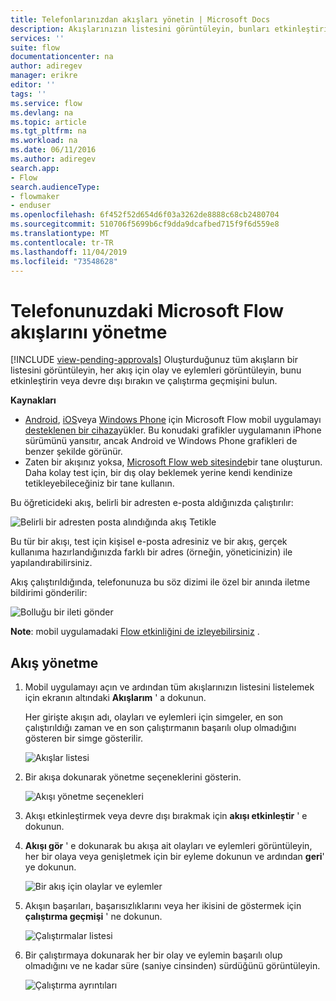 ```yaml
---
title: Telefonlarınızdan akışları yönetin | Microsoft Docs
description: Akışlarınızın listesini görüntüleyin, bunları etkinleştirin veya devre dışı bırakın ve her akışın olay/s, eylem/sn ve çalıştırma geçmişini görüntüleyin
services: ''
suite: flow
documentationcenter: na
author: adiregev
manager: erikre
editor: ''
tags: ''
ms.service: flow
ms.devlang: na
ms.topic: article
ms.tgt_pltfrm: na
ms.workload: na
ms.date: 06/11/2016
ms.author: adiregev
search.app:
- Flow
search.audienceType:
- flowmaker
- enduser
ms.openlocfilehash: 6f452f52d654d6f03a3262de8888c68cb2480704
ms.sourcegitcommit: 510706f5699b6cf9dda9dcafbed715f9f6d559e8
ms.translationtype: MT
ms.contentlocale: tr-TR
ms.lasthandoff: 11/04/2019
ms.locfileid: "73548628"
---
```

# <a name="manage-flows-in-microsoft-flow-from-your-phone"></a>Telefonunuzdaki Microsoft Flow akışlarını yönetme
[!INCLUDE [view-pending-approvals](includes/cc-rebrand.md)]
Oluşturduğunuz tüm akışların bir listesini görüntüleyin, her akış için olay ve eylemleri görüntüleyin, bunu etkinleştirin veya devre dışı bırakın ve çalıştırma geçmişini bulun.

**Kaynakları**

* [Android](https://aka.ms/flowmobiledocsandroid), [iOS](https://aka.ms/flowmobiledocsios)veya [Windows Phone](https://aka.ms/flowmobilewindows) için Microsoft Flow mobil uygulamayı [desteklenen bir cihaza](getting-started.md#use-the-mobile-app)yükler. Bu konudaki grafikler uygulamanın iPhone sürümünü yansıtır, ancak Android ve Windows Phone grafikleri de benzer şekilde görünür.
* Zaten bir akışınız yoksa, [Microsoft Flow web sitesinde](https://flow.microsoft.com/)bir tane oluşturun. Daha kolay test için, bir dış olay beklemek yerine kendi kendinize tetikleyebileceğiniz bir tane kullanın.

Bu öğreticideki akış, belirli bir adresten e-posta aldığınızda çalıştırılır:

![Belirli bir adresten posta alındığında akış Tetikle](./media/mobile-manage-flows/create-trigger.png)

Bu tür bir akışı, test için kişisel e-posta adresiniz ve bir akış, gerçek kullanıma hazırlandığınızda farklı bir adres (örneğin, yöneticinizin) ile yapılandırabilirsiniz.

Akış çalıştırıldığında, telefonunuza bu söz dizimi ile özel bir anında iletme bildirimi gönderilir:

![Bolluğu bir ileti gönder](./media/mobile-manage-flows/create-event.png)

**Note**: mobil uygulamadaki [Flow etkinliğini de izleyebilirsiniz](mobile-monitor-activity.md) .

## <a name="manage-a-flow"></a>Akış yönetme
1. Mobil uygulamayı açın ve ardından tüm akışlarınızın listesini listelemek için ekranın altındaki **Akışlarım** ' a dokunun.
   
    Her girişte akışın adı, olayları ve eylemleri için simgeler, en son çalıştırıldığı zaman ve en son çalıştırmanın başarılı olup olmadığını gösteren bir simge gösterilir.
   
    ![Akışlar listesi](./media/mobile-manage-flows/flow-list.png)
2. Bir akışa dokunarak yönetme seçeneklerini gösterin.
   
    ![Akışı yönetme seçenekleri](./media/mobile-manage-flows/flow-details.png)
3. Akışı etkinleştirmek veya devre dışı bırakmak için **akışı etkinleştir** ' e dokunun.
4. **Akışı gör** ' e dokunarak bu akışa ait olayları ve eylemleri görüntüleyin, her bir olaya veya genişletmek için bir eyleme dokunun ve ardından **geri**' ye dokunun.
   
    ![Bir akış için olaylar ve eylemler](./media/mobile-manage-flows/flow-event-action.png)
5. Akışın başarıları, başarısızlıklarını veya her ikisini de göstermek için **çalıştırma geçmişi** ' ne dokunun.
   
    ![Çalıştırmalar listesi](./media/mobile-manage-flows/history-mixed.png)
6. Bir çalıştırmaya dokunarak her bir olay ve eylemin başarılı olup olmadığını ve ne kadar süre (saniye cinsinden) sürdüğünü görüntüleyin.
   
    ![Çalıştırma ayrıntıları](./media/mobile-manage-flows/flow-run.png)

